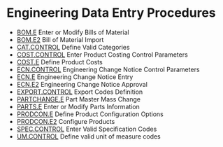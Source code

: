 # Engineering Data Entry Procedures

<PageHeader />

- [BOM.E](BOM-E/README.md) Enter or Modify Bills of Material
- [BOM.E2](BOM-E2/README.md) Bill of Material Import
- [CAT.CONTROL](CAT-CONTROL/README.md) Define Valid Categories
- [COST.CONTROL](COST-CONTROL/README.md) Enter Product Costing Control Parameters
- [COST.E](COST-E/README.md) Define Product Costs
- [ECN.CONTROL](ECN-CONTROL/README.md) Engineering Change Notice Control Parameters
- [ECN.E](ECN-E/README.md) Engineering Change Notice Entry
- [ECN.E2](ECN-E2/README.md) Engineering Change Notice Approval
- [EXPORT.CONTROL](EXPORT-CONTROL/README.md) Export Codes Definition
- [PARTCHANGE.E](PARTCHANGE-E/README.md) Part Master Mass Change
- [PARTS.E](PARTS-E/README.md) Enter or Modify Parts Information
- [PRODCON.E](PRODCON-E/README.md) Define Product Configuration Options
- [PRODCON.E2](PRODCON-E2/README.md) Configure Products
- [SPEC.CONTROL](SPEC-CONTROL/README.md) Enter Valid Specification Codes
- [UM.CONTROL](UM-CONTROL/README.md) Define valid unit of measure codes

<badge text= "Version 8.10.57" vertical="middle" />

<PageFooter />
